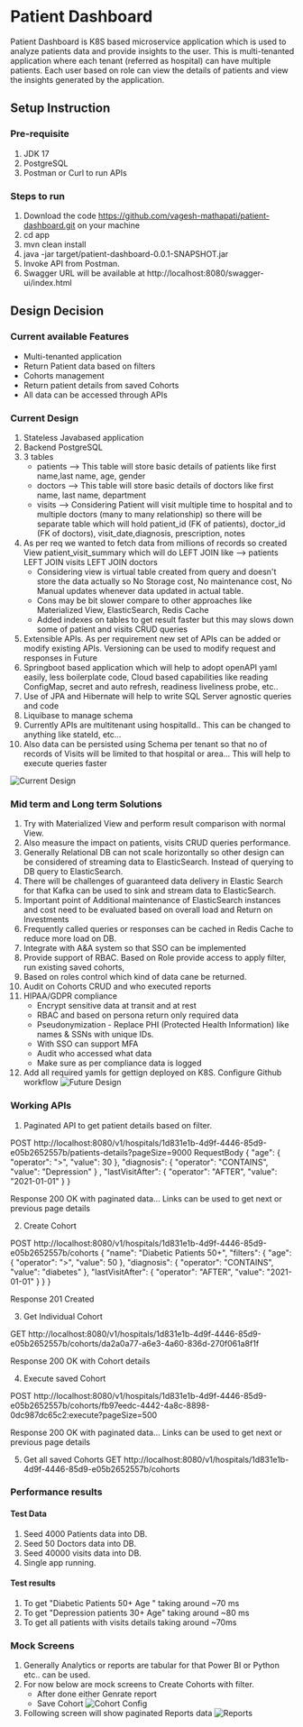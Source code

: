 # Patient Dashboard
Patient Dashboard is K8S based microservice application which is used to analyze patients data and provide insights to the user.
This is multi-tenanted application where each tenant (referred as hospital) can have multiple patients. Each user based on role 
can view the details of patients and view the insights generated by the application.

## Setup Instruction

### Pre-requisite
1. JDK 17
2. PostgreSQL
3. Postman or Curl to run APIs

### Steps to run
1. Download the code https://github.com/vagesh-mathapati/patient-dashboard.git on your machine
2. cd app
3. mvn clean install
4. java -jar target/patient-dashboard-0.0.1-SNAPSHOT.jar
5. Invoke API from Postman. 
6. Swagger URL will be available at http://localhost:8080/swagger-ui/index.html


## Design Decision

### Current available Features
- Multi-tenanted application
- Return Patient data based on filters
- Cohorts management
- Return patient details from saved Cohorts
- All data can be accessed through APIs

### Current Design
1. Stateless Javabased application
2. Backend PostgreSQL
3. 3 tables
	* patients --> This table will store basic details of patients like first name,last name, age, gender
	* doctors --> This table will store basic details of doctors like first name, last name, department
	* visits --> Considering Patient will visit multiple time to hospital and to multiple doctors (many to many relationship) so there will be separate table which will hold patient_id (FK of patients), doctor_id (FK of doctors), visit_date,diagnosis, prescription, notes
4. As per req we wanted to fetch data from millions of records so created View patient_visit_summary which will do LEFT JOIN like	--> patients LEFT JOIN visits LEFT JOIN doctors
	* Considering view is virtual table created from query and doesn't store the data actually so No Storage cost, No maintenance cost, No Manual updates whenever data updated in actual table.
	* Cons may be bit slower compare to other approaches like Materialized View, ElasticSearch, Redis Cache
	* Added indexes on tables to get result faster but this may slows down some of patient and visits CRUD queries
5. Extensible APIs. As per requirement new set of APIs can be added or modify existing APIs. Versioning can be used to modify request and responses in Future
6. Springboot based application which will help to adopt openAPI yaml easily, less boilerplate code, Cloud based capabilities like reading ConfigMap, secret and auto refresh, readiness liveliness probe, etc..
7. Use of JPA and Hibernate will help to write SQL Server agnostic queries and code
8. Liquibase to manage schema
9. Currently APIs are multitenant using hospitalId.. This can be changed to anything like stateId, etc... 
10. Also data can be persisted using Schema per tenant so that no of records of Visits will be limited to that hospital or area... This will help to execute queries faster

 ![Current Design](https://github.com/vagesh-mathapati/patient-dashboard/blob/main/CurrentDesign.jpg)

### Mid term and Long term Solutions
1. Try with Materialized View and perform result comparison with normal View. 
2. Also measure the impact on patients, visits  CRUD queries performance.
3. Generally Relational DB can not scale horizontally so other design can be considered of streaming data to ElasticSearch. Instead of querying to DB query to ElasticSearch.
4. There will be challenges of guaranteed data delivery in Elastic Search for that Kafka can be used to sink and stream data to ElasticSearch. 
5. Important point of Additional maintenance of ElasticSearch instances and cost need to be evaluated based on overall load and Return on Investments
6. Frequently called queries or responses can be cached in Redis Cache to reduce more load on DB. 
7. Integrate with A&A system so that SSO can be implemented
8. Provide support of RBAC. Based on Role provide access to apply filter, run existing saved cohorts, 
9. Based on roles control which kind of data cane be returned.
10. Audit on Cohorts CRUD and who executed reports
11. HIPAA/GDPR compliance
	* Encrypt sensitive data at transit and at rest
	* RBAC and based on persona return only required data
	* Pseudonymization - Replace PHI (Protected Health Information) like names & SSNs with unique IDs.
	* With SSO can support MFA
	* Audit who accessed what data
	* Make sure as per compliance data is logged
12. Add all required yamls for gettign deployed on K8S. Configure Github workflow
	 ![Future Design](https://github.com/vagesh-mathapati/patient-dashboard/blob/main/FutureDesign.jpg)


### Working APIs
1. Paginated API to get patient details based on filter.

POST http://localhost:8080/v1/hospitals/1d831e1b-4d9f-4446-85d9-e05b2652557b/patients-details?pageSize=9000
RequestBody 
	{
  "age": {
    "operator": ">",
    "value": 30
  },
  "diagnosis": {
    "operator": "CONTAINS",
    "value": "Depression"
  } ,
  "lastVisitAfter": {
    "operator": "AFTER",
    "value": "2021-01-01"
  }
}

Response 200 OK with paginated data... Links can be used to get next or previous page details

2. Create Cohort

POST http://localhost:8080/v1/hospitals/1d831e1b-4d9f-4446-85d9-e05b2652557b/cohorts
{
  "name": "Diabetic Patients 50+",
  "filters": {
    "age": {
      "operator": ">",
      "value": 50
    },
    "diagnosis": {
      "operator": "CONTAINS",
      "value": "diabetes"
    },
    "lastVisitAfter": {
      "operator": "AFTER",
      "value": "2021-01-01"
    }
  }
}

Response 201 Created

3. Get Individual Cohort

GET http://localhost:8080/v1/hospitals/1d831e1b-4d9f-4446-85d9-e05b2652557b/cohorts/da2a0a77-a6e3-4a60-836d-270f061a8f1f

Response 200 OK with Cohort details

4. Execute saved Cohort 

POST http://localhost:8080/v1/hospitals/1d831e1b-4d9f-4446-85d9-e05b2652557b/cohorts/fb97eedc-4442-4a8c-8898-0dc987dc65c2:execute?pageSize=500 

Response 200 OK with paginated data... Links can be used to get next or previous page details

5. Get all saved Cohorts
GET http://localhost:8080/v1/hospitals/1d831e1b-4d9f-4446-85d9-e05b2652557b/cohorts

### Performance results

#### Test Data
1. Seed 4000 Patients data into DB.
2. Seed 50 Doctors data into DB.
3. Seed 40000 visits data into DB.
4. Single app running.

#### Test results
1. To get "Diabetic Patients 50+ Age " taking around ~70 ms
2. To get "Depression patients 30+ Age" taking around ~80 ms
3. To get all patients with visits details taking around ~70ms

### Mock Screens
1. Generally Analytics or reports are tabular for that Power BI or Python etc.. can be used.
2. For now below are mock screens to Create Cohorts with filter. 
	* After done either Genrate report 
	* Save Cohort
	![Cohort Config](https://github.com/vagesh-mathapati/patient-dashboard/blob/main/CohortCreateMockScreen.jpg)
3. Following screen will show paginated Reports data
 ![Reports](https://github.com/vagesh-mathapati/patient-dashboard/blob/main/ReportMockScreen.jpg)